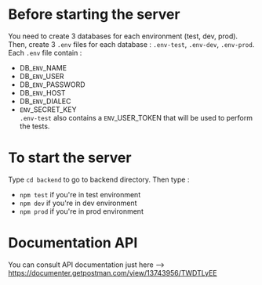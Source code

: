 # Before starting the server
You need to create 3 databases for each environment (test, dev, prod).<br>
Then, create 3 `.env` files for each database : `.env-test`, `.env-dev`, `.env-prod`.<br>
Each `.env` file contain :
* DB_`ENV`_NAME
* DB_`ENV`_USER
* DB_`ENV`_PASSWORD
* DB_`ENV`_HOST
* DB_`ENV`_DIALEC
* `ENV`_SECRET_KEY <br>
`.env-test` also contains a `ENV`_USER_TOKEN that will be used to perform the tests.

# To start the server
Type `cd backend` to go to backend directory. Then type :
* `npm test` if you're in test environment
* `npm dev` if you're in dev environment
* `npm prod` if you're in prod environment

# Documentation API
You can consult API documentation just here --> https://documenter.getpostman.com/view/13743956/TWDTLyEE